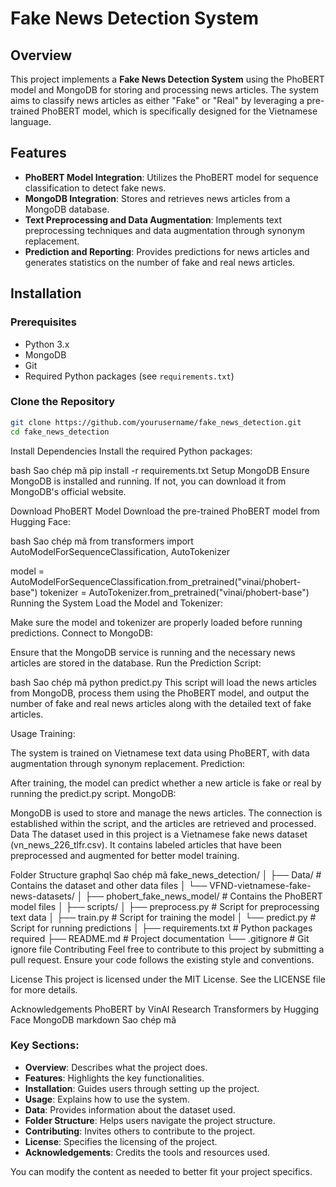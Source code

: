 # Fake News Detection System

## Overview

This project implements a **Fake News Detection System** using the PhoBERT model and MongoDB for storing and processing news articles. The system aims to classify news articles as either "Fake" or "Real" by leveraging a pre-trained PhoBERT model, which is specifically designed for the Vietnamese language.

## Features

- **PhoBERT Model Integration**: Utilizes the PhoBERT model for sequence classification to detect fake news.
- **MongoDB Integration**: Stores and retrieves news articles from a MongoDB database.
- **Text Preprocessing and Data Augmentation**: Implements text preprocessing techniques and data augmentation through synonym replacement.
- **Prediction and Reporting**: Provides predictions for news articles and generates statistics on the number of fake and real news articles.

## Installation

### Prerequisites

- Python 3.x
- MongoDB
- Git
- Required Python packages (see `requirements.txt`)

### Clone the Repository

```bash
git clone https://github.com/yourusername/fake_news_detection.git
cd fake_news_detection
```

Install Dependencies
Install the required Python packages:

bash
Sao chép mã
pip install -r requirements.txt
Setup MongoDB
Ensure MongoDB is installed and running. If not, you can download it from MongoDB's official website.

Download PhoBERT Model
Download the pre-trained PhoBERT model from Hugging Face:

bash
Sao chép mã
from transformers import AutoModelForSequenceClassification, AutoTokenizer

model = AutoModelForSequenceClassification.from_pretrained("vinai/phobert-base")
tokenizer = AutoTokenizer.from_pretrained("vinai/phobert-base")
Running the System
Load the Model and Tokenizer:

Make sure the model and tokenizer are properly loaded before running predictions.
Connect to MongoDB:

Ensure that the MongoDB service is running and the necessary news articles are stored in the database.
Run the Prediction Script:

bash
Sao chép mã
python predict.py
This script will load the news articles from MongoDB, process them using the PhoBERT model, and output the number of fake and real news articles along with the detailed text of fake articles.

Usage
Training:

The system is trained on Vietnamese text data using PhoBERT, with data augmentation through synonym replacement.
Prediction:

After training, the model can predict whether a new article is fake or real by running the predict.py script.
MongoDB:

MongoDB is used to store and manage the news articles. The connection is established within the script, and the articles are retrieved and processed.
Data
The dataset used in this project is a Vietnamese fake news dataset (vn_news_226_tlfr.csv). It contains labeled articles that have been preprocessed and augmented for better model training.

Folder Structure
graphql
Sao chép mã
fake_news_detection/
│
├── Data/                              # Contains the dataset and other data files
│   └── VFND-vietnamese-fake-news-datasets/
│
├── phobert_fake_news_model/           # Contains the PhoBERT model files
│
├── scripts/
│   ├── preprocess.py                  # Script for preprocessing text data
│   ├── train.py                       # Script for training the model
│   └── predict.py                     # Script for running predictions
│
├── requirements.txt                   # Python packages required
├── README.md                          # Project documentation
└── .gitignore                         # Git ignore file
Contributing
Feel free to contribute to this project by submitting a pull request. Ensure your code follows the existing style and conventions.

License
This project is licensed under the MIT License. See the LICENSE file for more details.

Acknowledgements
PhoBERT by VinAI Research
Transformers by Hugging Face
MongoDB
markdown
Sao chép mã

### Key Sections:
- **Overview**: Describes what the project does.
- **Features**: Highlights the key functionalities.
- **Installation**: Guides users through setting up the project.
- **Usage**: Explains how to use the system.
- **Data**: Provides information about the dataset used.
- **Folder Structure**: Helps users navigate the project structure.
- **Contributing**: Invites others to contribute to the project.
- **License**: Specifies the licensing of the project.
- **Acknowledgements**: Credits the tools and resources used.

You can modify the content as needed to better fit your project specifics.
